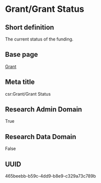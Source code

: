 # Grant/Grant Status
## Short definition
The current status of the funding.
## Base page
[Grant](../Objects/Grant.md)
## Meta title
csr:Grant/Grant Status
## Research Admin Domain
True
## Research Data Domain
False
## UUID
465beebb-b59c-4dd9-b8e9-c329a73c789b
